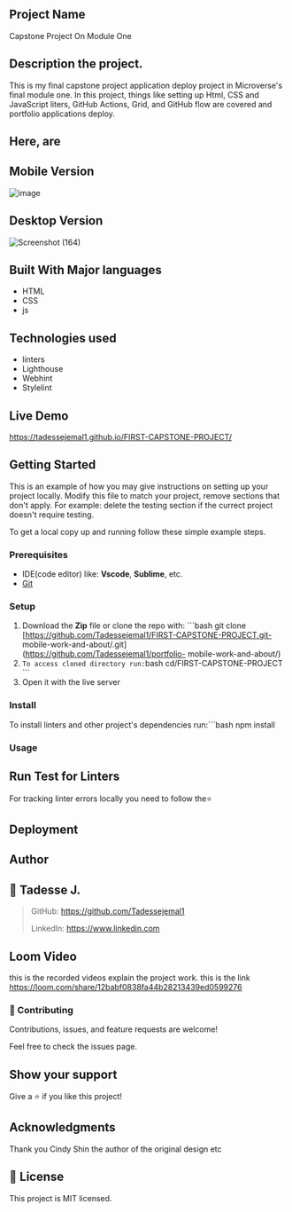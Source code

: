 ## Project Name
 Capstone Project On Module One
## Description the project.
This is my final capstone project application deploy project in Microverse's final module one. In this project, things like setting up Html, CSS and JavaScript liters, GitHub Actions, Grid, and GitHub flow are covered and portfolio applications deploy.

## Here, are

## Mobile Version 
![image](https://user-images.githubusercontent.com/85793292/181606234-59c8b5f9-1dde-4183-87ec-759b872143dc.png)


## Desktop Version 
![Screenshot (164)](https://user-images.githubusercontent.com/85793292/181606460-5b705f47-ea16-4a0d-8457-a7e9eaea71d2.png)

## Built With Major languages
  - HTML 
  - CSS 
  - js
## Technologies used
 - linters 
 - Lighthouse 
 - Webhint 
 - Stylelint 
  
## Live Demo 
https://tadessejemal1.github.io/FIRST-CAPSTONE-PROJECT/

## Getting Started

This is an example of how you may give instructions on setting up your project locally. Modify this file to match your project, remove sections that don't apply. For example: delete the testing section if the currect project doesn't require testing.

To get a local copy up and running follow these simple example steps.

### Prerequisites
 - IDE(code editor) like: **Vscode**, **Sublime**, etc.  
 - [Git](https://www.linode.com/docs/guides/how-to-install-git-on-linux-mac-and-windows/) 
### Setup
  1. Download the **Zip** file or clone the repo with: ```bash git clone [https://github.com/Tadessejemal1/FIRST-CAPSTONE-PROJECT.git-  mobile-work-and-about/.git](https://github.com/Tadessejemal1/portfolio-  mobile-work-and-about/)
  2.  ``` To access cloned directory run: ```bash cd/FIRST-CAPSTONE-PROJECT ``` 
  3. Open it with the live server 
### Install
  To install linters and other project's dependencies run:```bash npm install
### Usage
## Run Test for Linters
  For tracking linter errors locally you need to follow the⭐
## Deployment
## Author
## 👤 Tadesse J.

  > GitHub: https://github.com/Tadessejemal1 
  > 
  > LinkedIn: https://www.linkedin.com

## Loom Video
this is the recorded videos explain the project work. this is the link https://loom.com/share/12babf0838fa44b28213439ed0599276
### 🤝 Contributing
Contributions, issues, and feature requests are welcome!

Feel free to check the issues page.

## Show your support
Give a ⭐️ if you like this project!

## Acknowledgments
Thank you
Cindy Shin the author of the original design
etc
## 📝 License
This project is MIT licensed.
